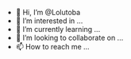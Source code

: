 - 👋 Hi, I’m @Lolutoba
- 👀 I’m interested in ...
- 🌱 I’m currently learning ...
- 💞️ I’m looking to collaborate on ...
- 📫 How to reach me ...

<!---
Lolutoba/Lolutoba is a ✨ special ✨ repository because its `README.md` (this file) appears on your GitHub profile.
You can click the Preview link to take a look at your changes.
--->
